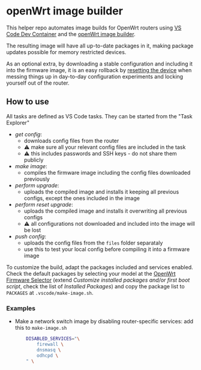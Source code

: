 # openWrt image builder

This helper repo automates image builds for OpenWrt routers using [VS Code Dev Container](https://code.visualstudio.com/docs/remote/containers) and the [openWrt image builder](https://openwrt.org/docs/guide-user/additional-software/imagebuilder).

The resulting image will have all up-to-date packages in it, making package updates possible for memory restricted devices.

As an optional extra, by downloading a stable configuration and including it into the firmware image, it is an easy rollback by [resetting the device](https://openwrt.org/docs/guide-user/troubleshooting/failsafe_and_factory_reset#factory_reset) when messing things up in day-to-day configuration experiments and locking yourself out of the router.

## How to use

All tasks are defined as VS Code tasks. They can be started from the "Task Explorer"

* _get config_:
  * downloads config files from the router
  * ⚠️ make sure all your relevant config files are included in the task
  * ⚠️ this includes passwords and SSH keys - do not share them publicly
* _make image_:  
  * compiles the firmware image including the config files downloaded previously
* _perform upgrade_:
  * uploads the compiled image and installs it keeping all previous configs, except the ones included in the image
* _perform reset upgrade_:
  * uploads the compiled image and installs it overwriting all previous configs
  * ⚠️ all configurations not downloaded and included into the image will be lost 
* _push config_:
  * uploads the config files from the `files` folder separataly
  * use this to test your local config before compiling it into a firmware image

To customize the build, adapt the packages included and services enabled. Check the default packages by selecting your model at the [OpenWrt Firmware Selector](https://firmware-selector.openwrt.org/) (extend _Customize installed packages and/or first boot script_, check the list of _Installed Packages_) and copy the package list to `PACKAGES` at `.vscode/make-image.sh`.

### Examples

* Make a network switch image by disabling router-specific services: add this to `make-image.sh`

  ```sh
      DISABLED_SERVICES="\
          firewall \
          dnsmasq \
          odhcpd \
      " \
  ```